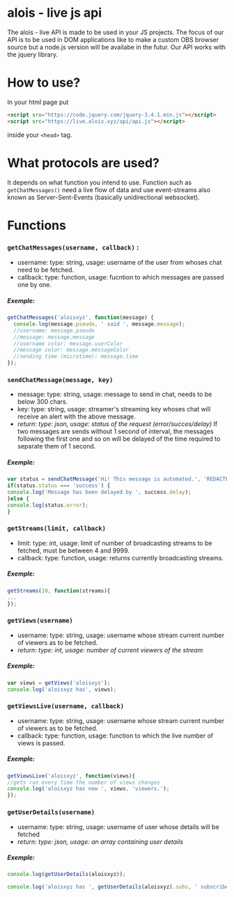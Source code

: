 # alois - live js api
The alois - live API is made to be used in your JS projects.
The focus of our API is to be used in DOM applications like to make a custom OBS browser source but a node.js version will be availabe in the futur.
Our API works with the jquery library.

# How to use?
In your html page put 
```html
<script srx="https://code.jquery.com/jquery-3.4.1.min.js"></script>
<script src="https://live.alois.xyz/api/api.js"></script>
```
inside your ``<head>`` tag.

# What protocols are used?
It depends on what function you intend to use.
Function such as ``getChatMessages()`` need a live flow of data and use event-streams also known as Server-Sent-Events (basically unidirectional websocket).

# Functions
### ``getChatMessages(username, callback)`` :
* username: type: string, usage: username of the user from whoses chat need to be fetched.
* callback: type: function, usage: fucntion to which messages are passed one by one.
##### Exemple:
```js
getChatMessages('aloisxyz', function(message) {
  console.log(message.pseudo, ' said ', message.message);
  //username: message.pseudo
  //message: message.message
  //username color: message.userColor
  //message color: message.messageColor
  //sending time (microtime): message.time
});
```

### ``sendChatMessage(message, key)``
* message: type: string, usage: message to send in chat, needs to be below 300 chars.
* key: type: string, usage: streamer's streaming key whoses chat will receive an alert with the above message.
* *return: type: json, usage: status of the request (error/succes/delay)*
If two messages are sends without 1 second of interval, the messages following the first one and so on will be delayed of the time required to separate them of 1 second.
##### Exemple:
```js
var status = sendChatMessage('Hi! This message is automated.', 'REDACTED');
if(status.status === 'success') {
console.log('Message has been delayed by ', success.delay);
}else {
console.log(status.error);
}
```

### ``getStreams(limit, callback)``
* limit: type: int, usage: limit of number of broadcasting streams to be fetched, must be between 4 and 9999.
* callback: type: function, usage: returns currently broadcasting streams.
##### Exemple:
```js
getStreams(10, function(streams){
...
});
```

### ``getViews(username)``
* username: type: string, usage: username whose stream current number of viewers as to be fetched.
* *return: type: int, usage: number of current viewers of the stream*
##### Exemple:
```js
var views = getViews('aloisxyz');
console.log('aloisxyz has', views);
```

### ``getViewsLive(username, callback)``
* username: type: string, usage: username whose stream current number of viewers as to be fetched.
* callback: type: function, usage: function to which the live number of views is passed.
##### Exemple:
```js
getViewsLive('aloisxyz', function(views){
//gets run every time the number of views changes
console.log('aloisxyz has now ', views, 'viewers.');
});
```

### ``getUserDetails(username)``
* username: type: string, usage: username of user whose details will be fetched
* *return: type: json, usage: an array containing user details*
##### Exemple:
```js
console.log(getUserDetails(aloisxyz));

console.log('aloisxyz has ', getUserDetails(aloisxyz).subs, ' subscribers');
```
